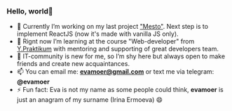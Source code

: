 ### Hello, world👋

- 🔭 Currently I’m working on my last project ["Mesto"](https://evamoer.github.io/mesto/). Next step is to implement ReactJS (now it's made with vanilla JS only). 
- 🌱 Rignt now I’m learning at the course "Web-developer" from [Y.Praktikum](https://practicum.yandex.ru/) with mentoring and supporting of great developers team. 
- 👯 IT-community is new for me, so I’m shy here but always open to make friends and create new acquaintances.
- 📫 You can email me: **evamoer@gmail.com** or text me via telegram: **@evamoer**
- ⚡ Fun fact: Eva is not my name as some people could think, **evamoer** is just an anagram of my surname (Irina Ermoeva) 😄

